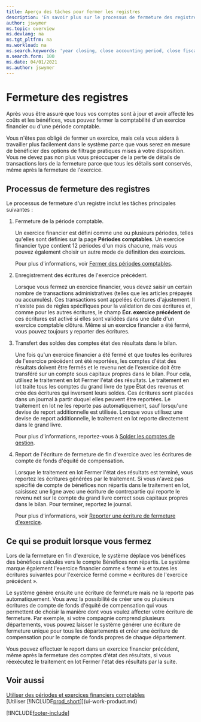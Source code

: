 ```yaml
---
title: Aperçu des tâches pour fermer les registres
description: 'En savoir plus sur le processus de fermeture des registres d''un exercice financier ou d''une période fiscale, et ce qui a lieu après la fermeture, à la fin d''un exercice.'
author: jswymer
ms.topic: overview
ms.devlang: na
ms.tgt_pltfrm: na
ms.workload: na
ms.search.keywords: 'year closing, close accounting period, close fiscal year, bank account detailed trial balance'
m.search.form: 100
ms.date: 04/01/2021
ms.author: jswymer
---
```

# <a name="closing-the-books"></a>Fermeture des registres
Après vous être assuré que tous vos comptes sont à jour et avoir affecté les coûts et les bénéfices, vous pouvez fermer la comptabilité d'un exercice financier ou d'une période comptable.

Vous n'êtes pas obligé de fermer un exercice, mais cela vous aidera à travailler plus facilement dans le système parce que vous serez en mesure de bénéficier des options de filtrage pratiques mises à votre disposition. Vous ne devez pas non plus vous préoccuper de la perte de détails de transactions lors de la fermeture parce que tous les détails sont conservés, même après la fermeture de l'exercice.

## <a name="closing-book-process"></a>Processus de fermeture des registres
Le processus de fermeture d'un registre inclut les tâches principales suivantes :

1. Fermeture de la période comptable.

    Un exercice financier est défini comme une ou plusieurs périodes, telles qu'elles sont définies sur la page **Périodes comptables**. Un exercice financier type contient 12 périodes d'un mois chacune, mais vous pouvez également choisir un autre mode de définition des exercices.

    Pour plus d'informations, voir [Fermer des périodes comptables](year-close-account-periods.md).
2. Enregistrement des écritures de l'exercice précédent.

    Lorsque vous fermez un exercice financier, vous devez saisir un certain nombre de transactions administratives (telles que les articles prépayés ou accumulés). Ces transactions sont appelées écritures d'ajustement. Il n'existe pas de règles spécifiques pour la validation de ces écritures et, comme pour les autres écritures, le champ **Écr. exercice précédent** de ces écritures est activé si elles sont validées dans une date d'un exercice comptable clôturé. Même si un exercice financier a été fermé, vous pouvez toujours y reporter des écritures.
3. Transfert des soldes des comptes état des résultats dans le bilan.

    Une fois qu'un exercice financier a été fermé et que toutes les écritures de l'exercice précédent ont été reportées, les comptes d'état des résultats doivent être fermés et le revenu net de l'exercice doit être transféré sur un compte sous capitaux propres dans le bilan. Pour cela, utilisez le traitement en lot Fermer l'état des résultats. Le traitement en lot traite tous les comptes du grand livre de type État des revenus et crée des écritures qui inversent leurs soldes. Ces écritures sont placées dans un journal à partir duquel elles peuvent être reportées. Le traitement en lot ne les reporte pas automatiquement, sauf lorsqu'une devise de report additionnelle est utilisée. Lorsque vous utilisez une devise de report additionnelle, le traitement en lot reporte directement dans le grand livre.

    Pour plus d'informations, reportez-vous à [Solder les comptes de gestion](year-close-income-statement.md).
4. Report de l'écriture de fermeture de fin d'exercice avec les écritures de compte de fonds d'équité de compensation.

    Lorsque le traitement en lot Fermer l'état des résultats est terminé, vous reportez les écritures générées par le traitement. Si vous n'avez pas spécifié de compte de bénéfices non répartis dans le traitement en lot, saisissez une ligne avec une écriture de contrepartie qui reporte le revenu net sur le compte du grand livre correct sous capitaux propres dans le bilan. Pour terminer, reportez le journal.

    Pour plus d'informations, voir [Reporter une écriture de fermeture d'exercice](year-how-post-year-end-close-entry.md).

## <a name="what-happens-when-you-close"></a>Ce qui se produit lorsque vous fermez
Lors de la fermeture en fin d'exercice, le système déplace vos bénéfices des bénéfices calculés vers le compte Bénéfices non répartis. Le système marque également l'exercice financier comme « fermé » et toutes les écritures suivantes pour l'exercice fermé comme « écritures de l'exercice précédent ».

Le système génère ensuite une écriture de fermeture mais ne la reporte pas automatiquement. Vous avez la possibilité de créer une ou plusieurs écritures de compte de fonds d'équité de compensation qui vous permettent de choisir la manière dont vous voulez affecter votre écriture de fermeture. Par exemple, si votre compagnie comprend plusieurs départements, vous pouvez laisser le système générer une écriture de fermeture unique pour tous les départements et créer une écriture de compensation pour le compte de fonds propres de chaque département.

Vous pouvez effectuer le report dans un exercice financier précédent, même après la fermeture des comptes d'état des résultats, si vous réexécutez le traitement en lot Fermer l'état des résultats par la suite.

## <a name="see-also"></a>Voir aussi

[Utiliser des périodes et exercices financiers comptables](finance-accounting-periods-and-fiscal-years.md)  
[Utiliser [!INCLUDE[prod_short](includes/prod_short.md)]](ui-work-product.md)


[!INCLUDE[footer-include](includes/footer-banner.md)]
